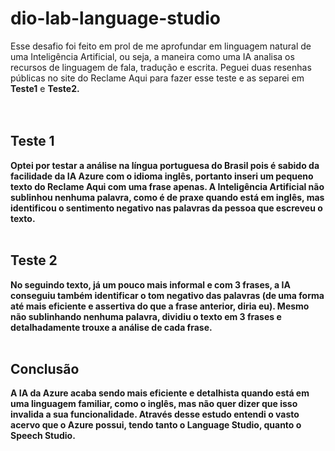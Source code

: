 # dio-lab-language-studio

Esse desafio foi feito em prol de me aprofundar em linguagem natural de uma Inteligência Artificial, ou seja, a maneira como uma IA analisa os recursos de linguagem de fala, tradução e escrita. Peguei duas resenhas públicas no site do Reclame Aqui para fazer esse teste e as separei em <b>Teste1</b> e <b>Teste2<b>.
<br>
<br>
<br>

## Teste 1 
Optei por testar a análise na língua portuguesa do Brasil pois é sabido da facilidade da IA Azure com o idioma inglês, portanto inseri um pequeno texto do Reclame Aqui com uma frase apenas. A Inteligência Artificial não sublinhou nenhuma palavra, como é de praxe quando está em inglês, mas identificou o sentimento negativo nas palavras da pessoa que escreveu o texto.
<br>
<br>

## Teste 2
No seguindo texto, já um pouco mais informal e com 3 frases, a IA conseguiu também identificar o tom negativo das palavras (de uma forma até mais eficiente e assertiva do que a frase anterior, diria eu). Mesmo não sublinhando nenhuma palavra, dividiu o texto em 3 frases e detalhadamente trouxe a análise de cada frase.
<br>
<br>

## Conclusão
A IA da Azure acaba sendo mais eficiente e detalhista quando está em uma linguagem familiar, como o inglês, mas não quer dizer que isso invalida a sua funcionalidade. Através desse estudo entendi o vasto acervo que o Azure possui, tendo tanto o Language Studio, quanto o Speech Studio.
